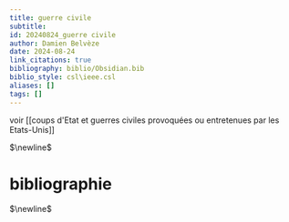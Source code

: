 ```yaml
---
title: guerre civile
subtitle:
id: 20240824_guerre civile
author: Damien Belvèze
date: 2024-08-24
link_citations: true
bibliography: biblio/Obsidian.bib
biblio_style: csl\ieee.csl
aliases: []
tags: []
---
```

voir [[coups d'Etat et guerres civiles provoquées ou entretenues par les Etats-Unis]]


$\newline$
# bibliographie
$\newline$






